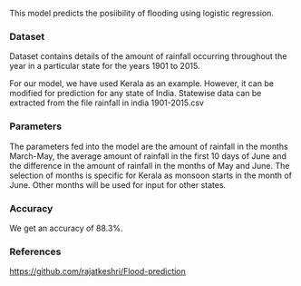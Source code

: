 
This model predicts the posiibility of flooding using logistic regression. 

### Dataset

Dataset contains details of the amount of rainfall occurring throughout the year in a particular state for the years 1901 to 2015.

For our model, we have used Kerala as an example. However, it can be modified for prediction for any state of India. Statewise data can be extracted from the file rainfall in india 1901-2015.csv

### Parameters
The parameters fed into the model are the amount of rainfall in the months March-May, the average amount of rainfall in the first 10 days of June and the difference in the amount of rainfall in the months of May and June.
The selection of months is specific for Kerala as monsoon starts in the month of June. Other months will be used for input for other states. 
### Accuracy
We get an accuracy of 88.3%.

### References
https://github.com/rajatkeshri/Flood-prediction
